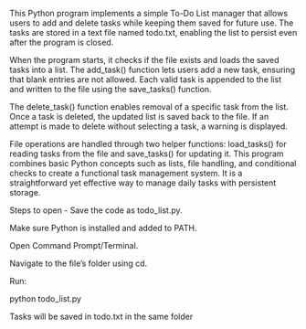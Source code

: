 This Python program implements a simple To-Do List manager that allows users to add and delete tasks while keeping them saved for future use. The tasks are stored in a text file named todo.txt, enabling the list to persist even after the program is closed.

When the program starts, it checks if the file exists and loads the saved tasks into a list. The add_task() function lets users add a new task, ensuring that blank entries are not allowed. Each valid task is appended to the list and written to the file using the save_tasks() function.

The delete_task() function enables removal of a specific task from the list. Once a task is deleted, the updated list is saved back to the file. If an attempt is made to delete without selecting a task, a warning is displayed.

File operations are handled through two helper functions: load_tasks() for reading tasks from the file and save_tasks() for updating it. This program combines basic Python concepts such as lists, file handling, and conditional checks to create a functional task management system. It is a straightforward yet effective way to manage daily tasks with persistent storage.

Steps to open -
Save the code as todo_list.py.

Make sure Python is installed and added to PATH.

Open Command Prompt/Terminal.

Navigate to the file’s folder using cd.

Run:

python todo_list.py


Tasks will be saved in todo.txt in the same folder
